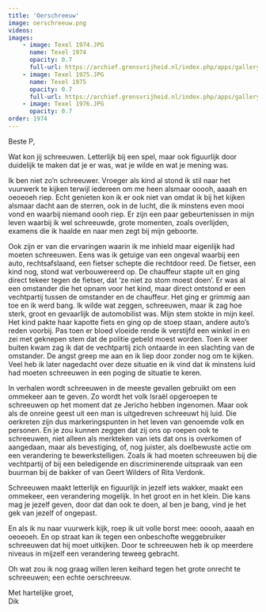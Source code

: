 ```yaml
---
title: 'Oerschreeuw'
image: oerschreeuw.png
videos:
images:
    - image: Texel 1974.JPG
      name: Texel 1974
      opacity: 0.7
      full-url: https://archief.grensvrijheid.nl/index.php/apps/galleryplus/s/ImKZKanlyD2zyLe?path=%2F1989%2004%20FOTO%27S%20Berlijn#1974-1975%20FOTO'S%20weekends%20Hoorneboeg%20en%20Huizen%2C%20reunie%20Texelkamp
    - image: Texel 1975.JPG
      name: Texel 1975
      opacity: 0.7
      full-url: https://archief.grensvrijheid.nl/index.php/apps/galleryplus/s/ImKZKanlyD2zyLe?path=%2F1989%2004%20FOTO%27S%20Berlijn#1975%20FOTO'S%20zomerkamp%20texel
    - image: Texel 1976.JPG
      opacity: 0.7
order: 1974
---
```



Beste P,

Wat kon jij schreeuwen. Letterlijk bij een spel, maar ook figuurlijk door duidelijk te maken dat je er was, wat je wilde en wat je mening was.

Ik ben niet zo’n schreeuwer. Vroeger als kind al stond ik stil naar het vuurwerk te kijken terwijl iedereen om me heen alsmaar ooooh, aaaah en oeoeoeh riep. Echt genieten kon ik er ook niet van omdat ik bij het kijken alsmaar dacht aan de sterren, ook in de lucht, die ik minstens even mooi vond en waarbij niemand oooh riep. Er zijn een paar gebeurtenissen in mijn leven waarbij ik wel schreeuwde, grote momenten, zoals overlijden, examens die ik haalde en naar men zegt bij mijn geboorte. 

Ook zijn er van die ervaringen waarin ik me inhield maar eigenlijk had moeten schreeuwen. Eens was ik getuige van een ongeval waarbij een auto, rechtsafslaand, een fietser schepte die rechtdoor reed. De fietser, een kind nog, stond wat verbouwereerd op. De chauffeur stapte uit en ging direct tekeer tegen de fietser, dat ‘ze niet zo stom moest doen’. Er was al een omstander die het opnam voor het kind, maar direct ontstond er een vechtpartij tussen de omstander en de chauffeur. Het ging er grimmig aan toe en ik werd bang. Ik wilde wat zeggen, schreeuwen, maar ik zag hoe sterk, groot en gevaarlijk de automobilist was. Mijn stem stokte in mijn keel. Het kind pakte haar kapotte fiets en ging op de stoep staan, andere auto’s reden voorbij. Pas toen er bloed vloeide rende ik verstijfd een winkel in en zei met geknepen stem dat de politie gebeld moest worden. Toen ik weer buiten kwam zag ik dat de vechtpartij zich ontaarde in een slachting van de omstander. De angst greep me aan en ik liep door zonder nog om te kijken. Veel heb ik later nagedacht over deze situatie en ik vind dat ik minstens luid had moeten schreeuwen in een poging de situatie te keren.

In verhalen wordt schreeuwen in de meeste gevallen gebruikt om een ommekeer aan te geven. Zo wordt het volk Israël opgeroepen te schreeuwen op het moment dat ze Jericho hebben ingenomen. Maar ook als de onreine geest uit een man is uitgedreven schreeuwt hij luid. Die oerkreten zijn dus markeringspunten in het leven van genoemde volk en personen. En je zou kunnen zeggen dat zij ons op roepen ook te schreeuwen, niet alleen als merkteken van iets dat ons is overkomen of aangedaan, maar als bevestiging, of, nog juister, als doelbewuste actie om een verandering te bewerkstelligen. Zoals ik had moeten schreeuwen bij die vechtpartij of bij een beledigende en discriminerende uitspraak van een buurman bij de bakker of van Geert Wilders of Rita Verdonk.

Schreeuwen maakt letterlijk en figuurlijk in jezelf iets wakker, maakt een ommekeer, een verandering mogelijk. In het groot en in het klein. Die kans mag je jezelf geven, door dat dan ook te doen, al ben je bang, vind je het gek van jezelf of ongepast.

En als ik nu naar vuurwerk kijk, roep ik uit volle borst mee: ooooh, aaaah en oeoeoeh. En op straat kan ik tegen een onbeschofte weggebruiker schreeuwen dat hij moet uitkijken. Door te schreeuwen heb ik op meerdere niveaus in mijzelf een verandering teweeg gebracht. 

Oh wat zou ik nog graag willen leren keihard tegen het grote onrecht te schreeuwen; een echte oerschreeuw.

Met hartelijke groet,<br/>
Dik
